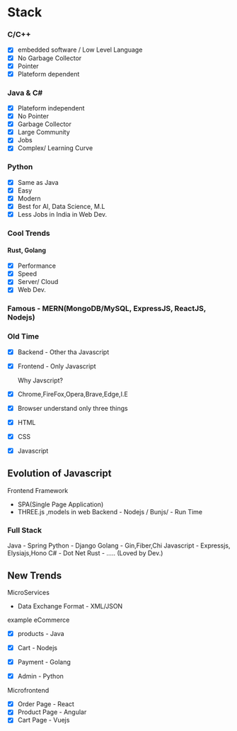 

# Stack
### C/C++ 
 - [x] embedded software / Low Level Language
 - [x]  No Garbage Collector
 - [x]  Pointer
 - [x]  Plateform dependent
### Java & C#
- [x] Plateform independent
- [x] No Pointer
- [x] Garbage Collector 
- [x] Large Community
- [x] Jobs
- [x] Complex/ Learning Curve   

### Python
- [x] Same as Java
- [x] Easy
- [x] Modern
- [x] Best for AI, Data Science, M.L
- [x] Less Jobs in India in Web Dev.

### Cool Trends
#### Rust, Golang
- [x] Performance
- [x] Speed
- [x] Server/ Cloud
- [x]  Web Dev.

 ### Famous - MERN(MongoDB/MySQL, ExpressJS, ReactJS, Nodejs)

### Old Time

- [x] Backend - Other tha Javascript 
- [x] Frontend - Only Javascript
  
   Why Javscript?
- [x]  Chrome,FireFox,Opera,Brave,Edge,I.E
- [x]  Browser understand only three things
- [x]  HTML
- [x]  CSS
- [x]  Javascript
  
  ## Evolution of Javascript

Frontend Framework
 - SPA(Single Page Application)
 - THREE.js ,models in web
Backend - Nodejs / Bunjs/ - Run Time  



### Full Stack 

Java - Spring
Python - Django 
Golang - Gin,Fiber,Chi
Javascript - Expressjs, Elysiajs,Hono
C# - Dot Net
Rust - ..... (Loved by Dev.)


## New Trends
MicroServices
 - Data Exchange Format - XML/JSON
  

  example
  eCommerce 
  - [x] products - Java
  - [x] Cart - Nodejs
  - [x] Payment - Golang
  - [x] Admin  - Python
  

Microfrontend 
- [x] Order Page - React
- [x] Product Page - Angular
- [x] Cart Page - Vuejs 